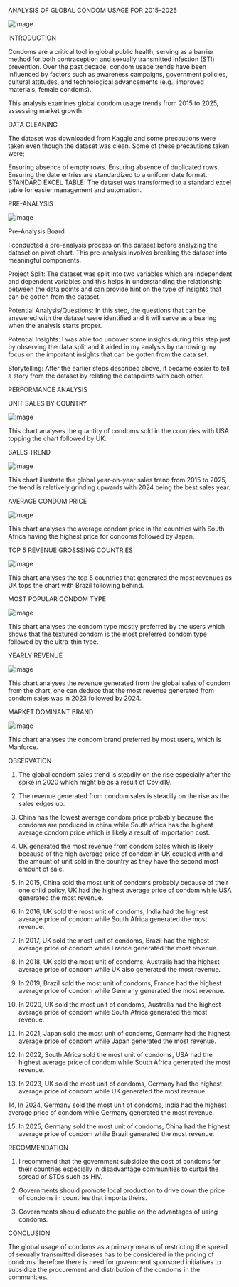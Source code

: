  ANALYSIS OF GLOBAL CONDOM USAGE FOR 2015–2025

![image](https://github.com/user-attachments/assets/f47c8309-2b09-45c2-9159-84858c4d1a8c)

INTRODUCTION

Condoms are a critical tool in global public health, serving as a barrier method for both contraception and sexually transmitted infection (STI) prevention. Over the past decade, condom usage trends have been influenced by factors such as awareness campaigns, government policies, cultural attitudes, and technological advancements (e.g., improved materials, female condoms).

This analysis examines global condom usage trends from 2015 to 2025, assessing market growth.

DATA CLEANING

The dataset was downloaded from Kaggle and some precautions were taken even though the dataset was clean. Some of these precautions taken were;

Ensuring absence of empty rows.
Ensuring absence of duplicated rows.
Ensuring the date entries are standardized to a uniform date format.
STANDARD EXCEL TABLE: The dataset was transformed to a standard excel table for easier management and automation.

PRE-ANALYSIS

![image](https://github.com/user-attachments/assets/894e056a-7888-40be-a03c-235ca230bd94)

Pre-Analysis Board

I conducted a pre-analysis process on the dataset before analyzing the dataset on pivot chart. This pre-analysis involves breaking the dataset into meaningful components.

Project Split: The dataset was split into two variables which are independent and dependent variables and this helps in understanding the relationship between the data points and can provide hint on the type of insights that can be gotten from the dataset.

Potential Analysis/Questions: In this step, the questions that can be answered with the dataset were identified and it will serve as a bearing when the analysis starts proper.

Potential Insights: I was able too uncover some insights during this step just by observing the data split and it aided in my analysis by narrowing my focus on the important insights that can be gotten from the data set.

Storytelling: After the earlier steps described above, it became easier to tell a story from the dataset by relating the datapoints with each other.

PERFORMANCE ANALYSIS

UNIT SALES BY COUNTRY

![image](https://github.com/user-attachments/assets/0c8c6521-0fcf-496b-bc3e-54b55663f208)

This chart analyses the quantity of condoms sold in the countries with USA topping the chart followed by UK.

SALES TREND

![image](https://github.com/user-attachments/assets/b922bde5-2a96-4064-807d-5cd1c007c9cf)

This chart illustrate the global year-on-year sales trend from 2015 to 2025, the trend is relatively grinding upwards with 2024 being the best sales year.

AVERAGE CONDOM PRICE

![image](https://github.com/user-attachments/assets/044d36f8-908d-46f6-bedd-b463bf979e71)

This chart analyses the average condom price in the countries with South Africa having the highest price for condoms followed by Japan.

TOP 5 REVENUE GROSSSING COUNTRIES

![image](https://github.com/user-attachments/assets/8877fbea-d848-49bc-a11d-2a85eb684600)

This chart analyses the top 5 countries that generated the most revenues as UK tops the chart with Brazil following behind.

MOST POPULAR CONDOM TYPE

![image](https://github.com/user-attachments/assets/f1b9da81-a128-45d7-86db-264d4c6e5f74)


This chart analyses the condom type mostly preferred by the users which shows that the textured condom is the most preferred condom type followed by the ultra-thin type.

YEARLY REVENUE

![image](https://github.com/user-attachments/assets/85cc1958-0b26-41cf-936b-bdb46c4f1e54)


This chart analyses the revenue generated from the global sales of condom from the chart, one can deduce that the most revenue generated from condom sales was in 2023 followed by 2024.

MARKET DOMINANT BRAND

![image](https://github.com/user-attachments/assets/1e86db05-2c39-41ec-8d54-8784bdb6ceda)


This chart analyses the condom brand preferred by most users, which is Manforce.

OBSERVATION

1. The global condom sales trend is steadily on the rise especially after the spike in 2020 which might be as a result of Covid19.

2. The revenue generated from condom sales is steadily on the rise as the sales edges up.

3. China has the lowest average condom price probably because the condoms are produced in china while South africa has the highest average condom price which is likely a result of importation cost.

4. UK generated the most revenue from condom sales which is likely because of the high average price of condom in UK coupled with and the amount of unit sold in the country as they have the second most amount of sale.

5. In 2015, China sold the most unit of condoms probably because of their one child policy, UK had the highest average price of condom while USA generated the most revenue.

6. In 2016, UK sold the most unit of condoms, India had the highest average price of condom while South Africa generated the most revenue.

7. In 2017, UK sold the most unit of condoms, Brazil had the highest average price of condom while France generated the most revenue.

8. In 2018, UK sold the most unit of condoms, Australia had the highest average price of condom while UK also generated the most revenue.

9. In 2019, Brazil sold the most unit of condoms, France had the highest average price of condom while Germany generated the most revenue.

10. In 2020, UK sold the most unit of condoms, Australia had the highest average price of condom while South Africa generated the most revenue.

11. In 2021, Japan sold the most unit of condoms, Germany had the highest average price of condom while Japan generated the most revenue.

12. In 2022, South Africa sold the most unit of condoms, USA had the highest average price of condom while South Africa generated the most revenue.

13. In 2023, UK sold the most unit of condoms, Germany had the highest average price of condom while UK generated the most revenue.

14, In 2024, Germany sold the most unit of condoms, India had the highest average price of condom while Germany generated the most revenue.

15. In 2025, Germany sold the most unit of condoms, China had the highest average price of condom while Brazil generated the most revenue.

RECOMMENDATION

1. I recommend that the government subsidize the cost of condoms for their countries especially in disadvantage communities to curtail the spread of STDs such as HIV.

2. Governments should promote local production to drive down the price of condoms in countries that imports theirs.

3. Governments should educate the public on the advantages of using condoms.

CONCLUSION

The global usage of condoms as a primary means of restricting the spread of sexually transmitted diseases has to be considered in the pricing of condoms therefore there is need for government sponsored initiatives to subsidize the procurement and distribution of the condoms in the communities. 
